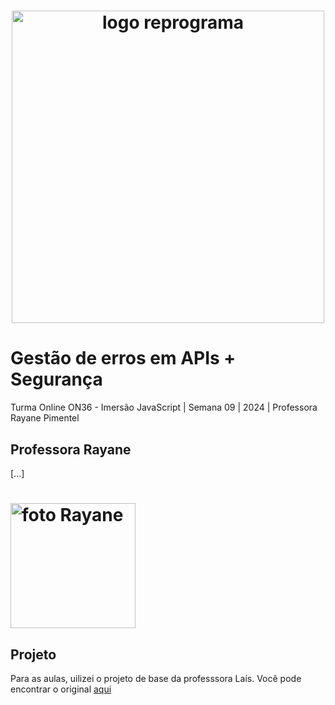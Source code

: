 <h1 align="center">
  <img src="assets/reprograma-fundos-claros.png" alt="logo reprograma" width="500">
</h1>

# Gestão de erros em APIs + Segurança

Turma Online ON36 - Imersão JavaScript | Semana 09 | 2024 | Professora Rayane Pimentel

## Professora Rayane

[...]

<h1>
  <img src="" alt="foto Rayane" width="200">
</h1>


## Projeto

Para as aulas, uilizei o projeto de base da professsora Laís. Você pode encontrar o original [aqui](https://github.com/reprograma/ON36-IJS-S05-reprograma-bank)


